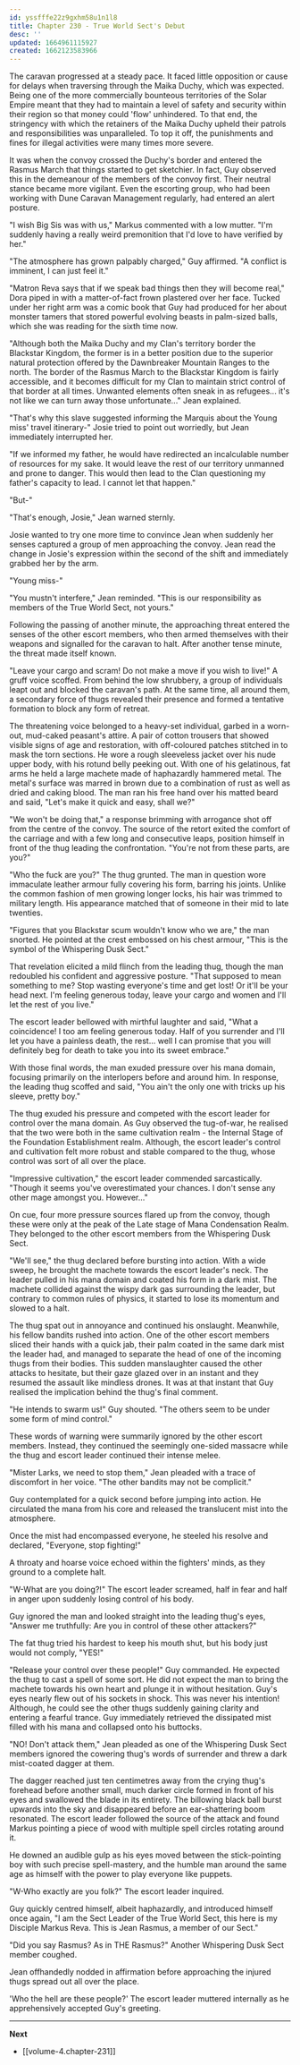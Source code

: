 ```yaml
---
id: yssfffe22z9gxhm58u1n1l8
title: Chapter 230 - True World Sect's Debut
desc: ''
updated: 1664961115927
created: 1662123583966
---
```


The caravan progressed at a steady pace. It faced little opposition or cause for delays when traversing through the Maika Duchy, which was expected. Being one of the more commercially bounteous territories of the Solar Empire meant that they had to maintain a level of safety and security within their region so that money could 'flow' unhindered. To that end, the stringency with which the retainers of the Maika Duchy upheld their patrols and responsibilities was unparalleled. To top it off, the punishments and fines for illegal activities were many times more severe.

It was when the convoy crossed the Duchy's border and entered the Rasmus March that things started to get sketchier. In fact, Guy observed this in the demeanour of the members of the convoy first. Their neutral stance became more vigilant. Even the escorting group, who had been working with Dune Caravan Management regularly, had entered an alert posture.

"I wish Big Sis was with us," Markus commented with a low mutter. "I'm suddenly having a really weird premonition that I'd love to have verified by her."

"The atmosphere has grown palpably charged," Guy affirmed. "A conflict is imminent, I can just feel it."

"Matron Reva says that if we speak bad things then they will become real," Dora piped in with a matter-of-fact frown plastered over her face. Tucked under her right arm was a comic book that Guy had produced for her about monster tamers that stored powerful evolving beasts in palm-sized balls, which she was reading for the sixth time now.

"Although both the Maika Duchy and my Clan's territory border the Blackstar Kingdom, the former is in a better position due to the superior natural protection offered by the Dawnbreaker Mountain Ranges to the north. The border of the Rasmus March to the Blackstar Kingdom is fairly accessible, and it becomes difficult for my Clan to maintain strict control of that border at all times. Unwanted elements often sneak in as refugees... it's not like we can turn away those unfortunate..." Jean explained.

"That's why this slave suggested informing the Marquis about the Young miss' travel itinerary-" Josie tried to point out worriedly, but Jean immediately interrupted her.

"If we informed my father, he would have redirected an incalculable number of resources for my sake. It would leave the rest of our territory unmanned and prone to danger. This would then lead to the Clan questioning my father's capacity to lead. I cannot let that happen."

"But-"

"That's enough, Josie," Jean warned sternly.

Josie wanted to try one more time to convince Jean when suddenly her senses captured a group of men approaching the convoy. Jean read the change in Josie's expression within the second of the shift and immediately grabbed her by the arm.

"Young miss-"

"You mustn't interfere," Jean reminded. "This is our responsibility as members of the True World Sect, not yours."

Following the passing of another minute, the approaching threat entered the senses of the other escort members, who then armed themselves with their weapons and signalled for the caravan to halt. After another tense minute, the threat made itself known.

"Leave your cargo and scram! Do not make a move if you wish to live!" A gruff voice scoffed. From behind the low shrubbery, a group of individuals leapt out and blocked the caravan's path. At the same time, all around them, a secondary force of thugs revealed their presence and formed a tentative formation to block any form of retreat.

The threatening voice belonged to a heavy-set individual, garbed in a worn-out, mud-caked peasant's attire. A pair of cotton trousers that showed visible signs of age and restoration, with off-coloured patches stitched in to mask the torn sections. He wore a rough sleeveless jacket over his nude upper body, with his rotund belly peeking out. With one of his gelatinous, fat arms he held a large machete made of haphazardly hammered metal. The metal's surface was marred in brown due to a combination of rust as well as dried and caking blood. The man ran his free hand over his matted beard and said, "Let's make it quick and easy, shall we?"

"We won't be doing that," a response brimming with arrogance shot off from the centre of the convoy. The source of the retort exited the comfort of the carriage and with a few long and consecutive leaps, position himself in front of the thug leading the confrontation. "You're not from these parts, are you?"

"Who the fuck are you?" The thug grunted. The man in question wore immaculate leather armour fully covering his form, barring his joints. Unlike the common fashion of men growing longer locks, his hair was trimmed to military length. His appearance matched that of someone in their mid to late twenties.

"Figures that you Blackstar scum wouldn't know who we are," the man snorted. He pointed at the crest embossed on his chest armour, "This is the symbol of the Whispering Dusk Sect."

That revelation elicited a mild flinch from the leading thug, though the man redoubled his confident and aggressive posture. "That supposed to mean something to me? Stop wasting everyone's time and get lost! Or it'll be your head next. I'm feeling generous today, leave your cargo and women and I'll let the rest of you live."

The escort leader bellowed with mirthful laughter and said, "What a coincidence! I too am feeling generous today. Half of you surrender and I'll let you have a painless death, the rest... well I can promise that you will definitely beg for death to take you into its sweet embrace."

With those final words, the man exuded pressure over his mana domain, focusing primarily on the interlopers before and around him. In response, the leading thug scoffed and said, "You ain't the only one with tricks up his sleeve, pretty boy."

The thug exuded his pressure and competed with the escort leader for control over the mana domain. As Guy observed the tug-of-war, he realised that the two were both in the same cultivation realm - the Internal Stage of the Foundation Establishment realm. Although, the escort leader's control and cultivation felt more robust and stable compared to the thug, whose control was sort of all over the place.

"Impressive cultivation," the escort leader commended sarcastically. "Though it seems you've overestimated your chances. I don't sense any other mage amongst you. However..."

On cue, four more pressure sources flared up from the convoy, though these were only at the peak of the Late stage of Mana Condensation Realm. They belonged to the other escort members from the Whispering Dusk Sect.

"We'll see," the thug declared before bursting into action. With a wide sweep, he brought the machete towards the escort leader's neck. The leader pulled in his mana domain and coated his form in a dark mist. The machete collided against the wispy dark gas surrounding the leader, but contrary to common rules of physics, it started to lose its momentum and slowed to a halt.

The thug spat out in annoyance and continued his onslaught. Meanwhile, his fellow bandits rushed into action. One of the other escort members sliced their hands with a quick jab, their palm coated in the same dark mist the leader had, and managed to separate the head of one of the incoming thugs from their bodies. This sudden manslaughter caused the other attacks to hesitate, but their gaze glazed over in an instant and they resumed the assault like mindless drones. It was at that instant that Guy realised the implication behind the thug's final comment.

"He intends to swarm us!" Guy shouted. "The others seem to be under some form of mind control."

These words of warning were summarily ignored by the other escort members. Instead, they continued the seemingly one-sided massacre while the thug and escort leader continued their intense melee.

"Mister Larks, we need to stop them," Jean pleaded with a trace of discomfort in her voice. "The other bandits may not be complicit."

Guy contemplated for a quick second before jumping into action. He circulated the mana from his core and released the translucent mist into the atmosphere. 

Once the mist had encompassed everyone, he steeled his resolve and declared, "Everyone, stop fighting!"

A throaty and hoarse voice echoed within the fighters' minds, as they ground to a complete halt.

"W-What are you doing?!" The escort leader screamed, half in fear and half in anger upon suddenly losing control of his body.

Guy ignored the man and looked straight into the leading thug's eyes, "Answer me truthfully: Are you in control of these other attackers?"

The fat thug tried his hardest to keep his mouth shut, but his body just would not comply, "YES!"

"Release your control over these people!" Guy commanded. He expected the thug to cast a spell of some sort. He did not expect the man to bring the machete towards his own heart and plunge it in without hesitation. Guy's eyes nearly flew out of his sockets in shock. This was never his intention! Although, he could see the other thugs suddenly gaining clarity and entering a fearful trance. Guy immediately retrieved the dissipated mist filled with his mana and collapsed onto his buttocks.

"NO! Don't attack them," Jean pleaded as one of the Whispering Dusk Sect members ignored the cowering thug's words of surrender and threw a dark mist-coated dagger at them.

The dagger reached just ten centimetres away from the crying thug's forehead before another small, much darker circle formed in front of his eyes and swallowed the blade in its entirety. The billowing black ball burst upwards into the sky and disappeared before an ear-shattering boom resonated. The escort leader followed the source of the attack and found Markus pointing a piece of wood with multiple spell circles rotating around it.

He downed an audible gulp as his eyes moved between the stick-pointing boy with such precise spell-mastery, and the humble man around the same age as himself with the power to play everyone like puppets.

"W-Who exactly are you folk?" The escort leader inquired.

Guy quickly centred himself, albeit haphazardly, and introduced himself once again, "I am the Sect Leader of the True World Sect, this here is my Disciple Markus Reva. This is Jean Rasmus, a member of our Sect."

"Did you say Rasmus? As in THE Rasmus?" Another Whispering Dusk Sect member coughed.

Jean offhandedly nodded in affirmation before approaching the injured thugs spread out all over the place.

'Who the hell are these people?' The escort leader muttered internally as he apprehensively accepted Guy's greeting.

____

**Next**
* [[volume-4.chapter-231]]